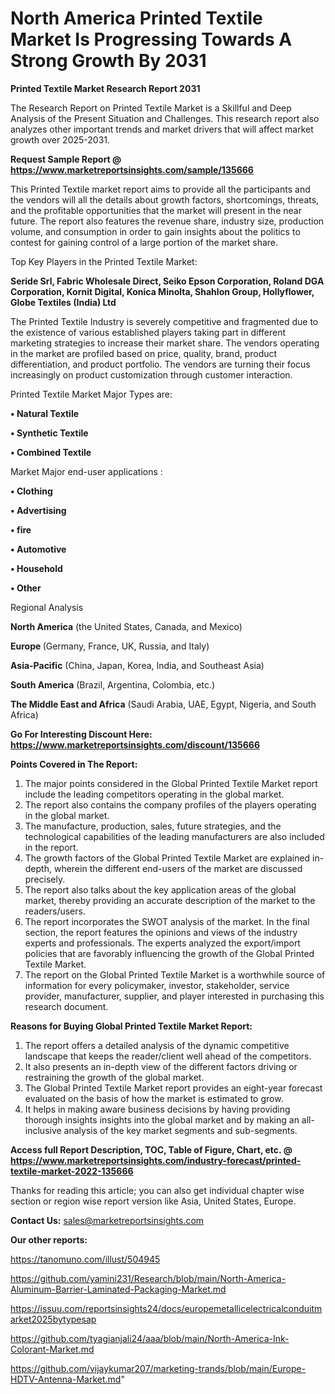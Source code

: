 # North America Printed Textile Market Is Progressing Towards A Strong Growth By 2031

<strong>Printed Textile Market Research Report 2031</strong>

The Research Report on Printed Textile Market is a Skillful and Deep Analysis of the Present Situation and Challenges. This research report also analyzes other important trends and market drivers that will affect market growth over 2025-2031.

<strong>Request Sample Report @ <a href=https://www.marketreportsinsights.com/sample/135666>https://www.marketreportsinsights.com/sample/135666</a></strong>

This Printed Textile market report aims to provide all the participants and the vendors will all the details about growth factors, shortcomings, threats, and the profitable opportunities that the market will present in the near future. The report also features the revenue share, industry size, production volume, and consumption in order to gain insights about the politics to contest for gaining control of a large portion of the market share.

Top Key Players in the Printed Textile Market:

<strong>Seride Srl, Fabric Wholesale Direct, Seiko Epson Corporation, Roland DGA Corporation, Kornit Digital, Konica Minolta, Shahlon Group, Hollyflower, Globe Textiles (India) Ltd</strong>

The Printed Textile Industry is severely competitive and fragmented due to the existence of various established players taking part in different marketing strategies to increase their market share. The vendors operating in the market are profiled based on price, quality, brand, product differentiation, and product portfolio. The vendors are turning their focus increasingly on product customization through customer interaction.

Printed Textile Market Major Types are:

<strong>• Natural Textile

• Synthetic Textile

• Combined Textile</strong>

Market Major end-user applications :

<strong>• Clothing

• Advertising

• fire

• Automotive

• Household

• Other</strong>

Regional Analysis

</u><strong><b>North America</b></strong> (the United States, Canada, and Mexico)

<strong><b>Europe </b></strong>(Germany, France, UK, Russia, and Italy)

<strong><b>Asia-Pacific</b></strong> (China, Japan, Korea, India, and Southeast Asia)

<strong><b>South America</b></strong> (Brazil, Argentina, Colombia, etc.)

<strong><b>The Middle East and Africa</b></strong> (Saudi Arabia, UAE, Egypt, Nigeria, and South Africa)

<strong>Go For Interesting Discount Here: <a href=https://www.marketreportsinsights.com/discount/135666>https://www.marketreportsinsights.com/discount/135666</a></strong>

<strong>Points Covered in The Report:</strong>
<ol>
  <li>The major points considered in the Global Printed Textile Market report include the leading competitors operating in the global market.</li>
  <li>The report also contains the company profiles of the players operating in the global market.</li>
  <li>The manufacture, production, sales, future strategies, and the technological capabilities of the leading manufacturers are also included in the report.</li>
  <li>The growth factors of the Global Printed Textile Market are explained in-depth, wherein the different end-users of the market are discussed precisely.</li>
  <li>The report also talks about the key application areas of the global market, thereby providing an accurate description of the market to the readers/users.</li>
  <li>The report incorporates the SWOT analysis of the market. In the final section, the report features the opinions and views of the industry experts and professionals. The experts analyzed the export/import policies that are favorably influencing the growth of the Global Printed Textile Market.</li>
  <li>The report on the Global Printed Textile Market is a worthwhile source of information for every policymaker, investor, stakeholder, service provider, manufacturer, supplier, and player interested in purchasing this research document.</li>
</ol>
<strong>Reasons for Buying Global Printed Textile Market Report:</strong>

<ol>
  <li>The report offers a detailed analysis of the dynamic competitive landscape that keeps the reader/client well ahead of the competitors.</li>
  <li>It also presents an in-depth view of the different factors driving or restraining the growth of the global market.</li>
  <li>The Global Printed Textile Market report provides an eight-year forecast evaluated on the basis of how the market is estimated to grow.</li>
  <li>It helps in making aware business decisions by having providing thorough insights insights into the global market and by making an all-inclusive analysis of the key market segments and sub-segments.</li>
</ol>
<strong>Access full Report Description, TOC, Table of Figure, Chart, etc. @ <a href=https://www.marketreportsinsights.com/industry-forecast/printed-textile-market-2022-135666>https://www.marketreportsinsights.com/industry-forecast/printed-textile-market-2022-135666</a></strong>


Thanks for reading this article; you can also get individual chapter wise section or region wise report version like Asia, United States, Europe.

<strong>Contact Us:</strong>
sales@marketreportsinsights.com

<strong>Our other reports:</strong>

<a href=https://tanomuno.com/illust/504945>https://tanomuno.com/illust/504945</a>

<a href=https://github.com/yamini231/Research/blob/main/North-America-Aluminum-Barrier-Laminated-Packaging-Market.md>https://github.com/yamini231/Research/blob/main/North-America-Aluminum-Barrier-Laminated-Packaging-Market.md</a>

<a href=https://issuu.com/reportsinsights24/docs/europemetallicelectricalconduitmarket2025bytypesap>https://issuu.com/reportsinsights24/docs/europemetallicelectricalconduitmarket2025bytypesap</a>

<a href=https://github.com/tyagianjali24/aaa/blob/main/North-America-Ink-Colorant-Market.md>https://github.com/tyagianjali24/aaa/blob/main/North-America-Ink-Colorant-Market.md</a>

<a href=https://github.com/vijaykumar207/marketing-trands/blob/main/Europe-HDTV-Antenna-Market.md>https://github.com/vijaykumar207/marketing-trands/blob/main/Europe-HDTV-Antenna-Market.md</a>"

